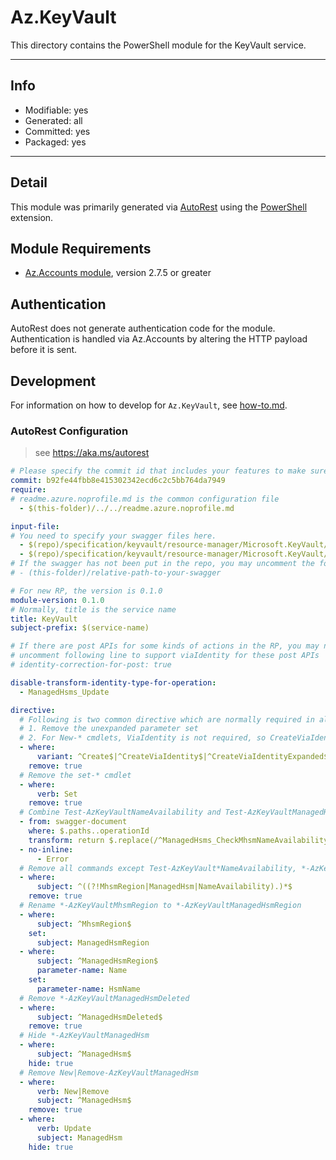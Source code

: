 <!-- region Generated -->
# Az.KeyVault
This directory contains the PowerShell module for the KeyVault service.

---
## Info
- Modifiable: yes
- Generated: all
- Committed: yes
- Packaged: yes

---
## Detail
This module was primarily generated via [AutoRest](https://github.com/Azure/autorest) using the [PowerShell](https://github.com/Azure/autorest.powershell) extension.

## Module Requirements
- [Az.Accounts module](https://www.powershellgallery.com/packages/Az.Accounts/), version 2.7.5 or greater

## Authentication
AutoRest does not generate authentication code for the module. Authentication is handled via Az.Accounts by altering the HTTP payload before it is sent.

## Development
For information on how to develop for `Az.KeyVault`, see [how-to.md](how-to.md).
<!-- endregion -->

### AutoRest Configuration
> see https://aka.ms/autorest

``` yaml
# Please specify the commit id that includes your features to make sure generated codes stable.
commit: b92fe44fbb8e415302342ecd6c2c5bb764da7949
require:
# readme.azure.noprofile.md is the common configuration file
  - $(this-folder)/../../readme.azure.noprofile.md

input-file:
# You need to specify your swagger files here.
  - $(repo)/specification/keyvault/resource-manager/Microsoft.KeyVault/stable/2024-11-01/keyvault.json
  - $(repo)/specification/keyvault/resource-manager/Microsoft.KeyVault/stable/2024-11-01/managedHsm.json
# If the swagger has not been put in the repo, you may uncomment the following line and refer to it locally
# - (this-folder)/relative-path-to-your-swagger

# For new RP, the version is 0.1.0
module-version: 0.1.0
# Normally, title is the service name
title: KeyVault
subject-prefix: $(service-name)

# If there are post APIs for some kinds of actions in the RP, you may need to
# uncomment following line to support viaIdentity for these post APIs
# identity-correction-for-post: true

disable-transform-identity-type-for-operation:
  - ManagedHsms_Update

directive:
  # Following is two common directive which are normally required in all the RPs
  # 1. Remove the unexpanded parameter set
  # 2. For New-* cmdlets, ViaIdentity is not required, so CreateViaIdentityExpanded is removed as well
  - where:
      variant: ^Create$|^CreateViaIdentity$|^CreateViaIdentityExpanded$|^Check$|^CheckViaIdentity$|^CheckViaIdentityExpanded$
    remove: true
  # Remove the set-* cmdlet
  - where:
      verb: Set
    remove: true
  # Combine Test-AzKeyVaultNameAvailability and Test-AzKeyVaultManagedHsmNameAvailability
  - from: swagger-document
    where: $.paths..operationId
    transform: return $.replace(/^ManagedHsms_CheckMhsmNameAvailability$/g, "ManagedHsms_CheckNameAvailability")
  - no-inline:
      - Error
  # Remove all commands except Test-AzKeyVault*NameAvailability, *-AzKeyVaultManagedHsm, *-AzKeyVaultRegion
  - where:
      subject: ^((?!MhsmRegion|ManagedHsm|NameAvailability).)*$
    remove: true
  # Rename *-AzKeyVaultMhsmRegion to *-AzKeyVaultManagedHsmRegion
  - where:
      subject: ^MhsmRegion$
    set:
      subject: ManagedHsmRegion
  - where:
      subject: ^ManagedHsmRegion$
      parameter-name: Name
    set:
      parameter-name: HsmName
  # Remove *-AzKeyVaultManagedHsmDeleted
  - where:
      subject: ^ManagedHsmDeleted$
    remove: true
  # Hide *-AzKeyVaultManagedHsm
  - where:
      subject: ^ManagedHsm$
    hide: true
  # Remove New|Remove-AzKeyVaultManagedHsm
  - where:
      verb: New|Remove
      subject: ^ManagedHsm$
    remove: true
  - where:
      verb: Update
      subject: ManagedHsm
    hide: true
```
